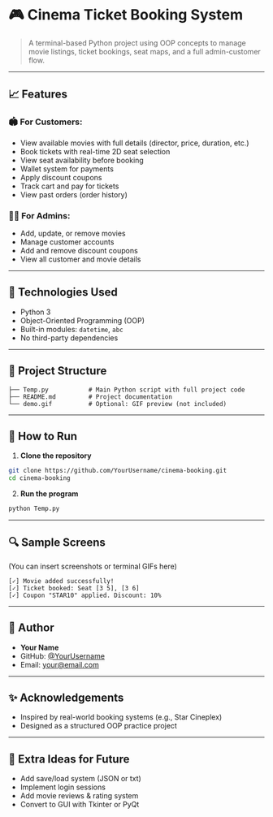 # 🎮 Cinema Ticket Booking System
> A terminal-based Python project using OOP concepts to manage movie listings, ticket bookings, seat maps, and a full admin-customer flow.

---

## 📈 Features

### 🏟️ For Customers:
- View available movies with full details (director, price, duration, etc.)
- Book tickets with real-time 2D seat selection
- View seat availability before booking
- Wallet system for payments
- Apply discount coupons
- Track cart and pay for tickets
- View past orders (order history)

### 👨‍💼 For Admins:
- Add, update, or remove movies
- Manage customer accounts
- Add and remove discount coupons
- View all customer and movie details

---

## 🤝 Technologies Used
- Python 3
- Object-Oriented Programming (OOP)
- Built-in modules: `datetime`, `abc`
- No third-party dependencies

---

## 📁 Project Structure
```
├── Temp.py           # Main Python script with full project code
├── README.md         # Project documentation
└── demo.gif          # Optional: GIF preview (not included)
```

---

## 🔧 How to Run

1. **Clone the repository**
```bash
git clone https://github.com/YourUsername/cinema-booking.git
cd cinema-booking
```

2. **Run the program**
```bash
python Temp.py
```

---

## 🔍 Sample Screens
(You can insert screenshots or terminal GIFs here)
```
[✓] Movie added successfully!
[✓] Ticket booked: Seat [3 5], [3 6]
[✓] Coupon "STAR10" applied. Discount: 10%
```

---

## 👤 Author
- **Your Name**  
- GitHub: [@YourUsername](https://github.com/YourUsername)
- Email: your@email.com

---

## ✨ Acknowledgements
- Inspired by real-world booking systems (e.g., Star Cineplex)
- Designed as a structured OOP practice project

---

## 🎉 Extra Ideas for Future
- Add save/load system (JSON or txt)
- Implement login sessions
- Add movie reviews & rating system
- Convert to GUI with Tkinter or PyQt